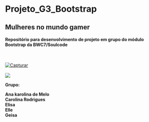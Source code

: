 <h1>Projeto_G3_Bootstrap</h1>
<h2>Mulheres no mundo gamer</h2>
<h4>Repositório para desenvolvimento de projeto em grupo do módulo Bootstrap da BWC7/Soulcode</h4><br>

<a href="https://ibb.co/Q6FL7Rf"><img src="https://i.ibb.co/brgTjZP/Capturar.png" alt="Capturar" border="0"></a>
<br>
<br>
<img src="https://images-wixmp-ed30a86b8c4ca887773594c2.wixmp.com/f/640adeb2-86cd-4fa6-9d1d-226b665fb521/dceptaz-776c7837-afc4-4000-9bf7-114db6c5bd91.gif?token=eyJ0eXAiOiJKV1QiLCJhbGciOiJIUzI1NiJ9.eyJzdWIiOiJ1cm46YXBwOjdlMGQxODg5ODIyNjQzNzNhNWYwZDQxNWVhMGQyNmUwIiwiaXNzIjoidXJuOmFwcDo3ZTBkMTg4OTgyMjY0MzczYTVmMGQ0MTVlYTBkMjZlMCIsIm9iaiI6W1t7InBhdGgiOiJcL2ZcLzY0MGFkZWIyLTg2Y2QtNGZhNi05ZDFkLTIyNmI2NjVmYjUyMVwvZGNlcHRhei03NzZjNzgzNy1hZmM0LTQwMDAtOWJmNy0xMTRkYjZjNWJkOTEuZ2lmIn1dXSwiYXVkIjpbInVybjpzZXJ2aWNlOmZpbGUuZG93bmxvYWQiXX0.Tyn8mQ9PDtfuV0c1C77mDGstsV0UyA7Y9tGoM5784Xo">

<strong>Grupo:<strong>

Ana karolina de Melo<br>
Carolina Rodrigues<br>
Elisa<br> 
Elle<br>
Geisa<br>


